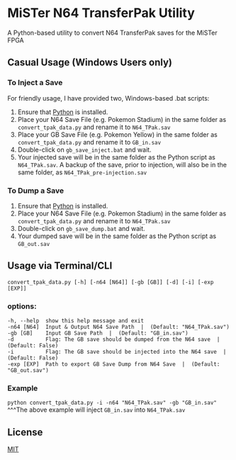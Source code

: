# MiSTer N64 TransferPak Utility
 A Python-based utility to convert N64 TransferPak saves for the MiSTer FPGA

## Casual Usage (Windows Users only)
### To Inject a Save
For friendly usage, I have provided two, Windows-based .bat scripts:
1) Ensure that [Python](https://www.python.org/downloads/) is installed.
2) Place your N64 Save File (e.g. Pokemon Stadium) in the same folder as ``convert_tpak_data.py`` and rename it to ``N64_TPak.sav``
3) Place your GB Save File (e.g. Pokemon Yellow) in the same folder as ``convert_tpak_data.py`` and rename it to ``GB_in.sav``
4) Double-click on ``gb_save_inject.bat`` and wait.
5) Your injected save will be in the same folder as the Python script as ``N64_TPak.sav``. A backup of the save, prior to injection, will also be in the same folder, as ``N64_TPak_pre-injection.sav``


### To Dump a Save
1) Ensure that [Python](https://www.python.org/downloads/) is installed.
2) Place your N64 Save File (e.g. Pokemon Stadium) in the same folder as ``convert_tpak_data.py`` and rename it to ``N64_TPak.sav``
3) Double-click on ``gb_save_dump.bat`` and wait.
4) Your dumped save will be in the same folder as the Python script as ``GB_out.sav``

## Usage via Terminal/CLI
```convert_tpak_data.py [-h] [-n64 [N64]] [-gb [GB]] [-d] [-i] [-exp [EXP]]```

### options:<br>
    -h, --help  show this help message and exit
    -n64 [N64]  Input & Output N64 Save Path  |  (Default: "N64_TPak.sav")
    -gb [GB]    Input GB Save Path  |  (Default: "GB_in.sav")
    -d          Flag: The GB save should be dumped from the N64 save  |  (Default: False)
    -i          Flag: The GB save should be injected into the N64 save  |  (Default: False)
    -exp [EXP]  Path to export GB Save Dump from N64 Save  |  (Default: "GB_out.sav")

### Example
``python convert_tpak_data.py -i -n64 "N64_TPak.sav" -gb "GB_in.sav"``<br>
^^^The above example will inject ``GB_in.sav`` into ``N64_TPak.sav``

## License
[MIT](https://choosealicense.com/licenses/mit/)